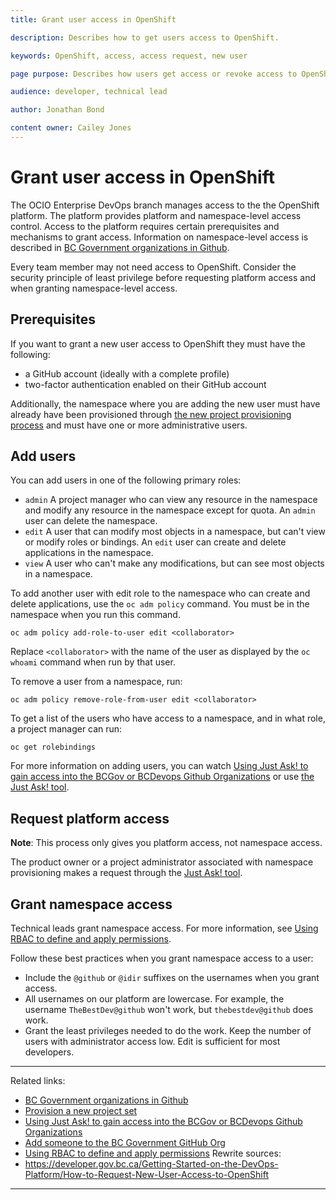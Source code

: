 ```yaml
---
title: Grant user access in OpenShift

description: Describes how to get users access to OpenShift.

keywords: OpenShift, access, access request, new user

page purpose: Describes how users get access or revoke access to OpenShift and the prerequisites.

audience: developer, technical lead

author: Jonathan Bond

content owner: Cailey Jones
---
```


# Grant user access in OpenShift

The OCIO Enterprise DevOps branch manages access to the the OpenShift platform. The platform provides platform and namespace-level access control. Access to the platform requires certain prerequisites and mechanisms to grant access. Information on namespace-level access is described in [BC Government organizations in Github](./bc-government-organizations-in-github.md).

Every team member may not need access to OpenShift. Consider the security principle of least privilege before requesting platform access and when granting namespace-level access.

## Prerequisites

If you want to grant a new user access to OpenShift they must have the following:

- a GitHub account (ideally with a complete profile)
- two-factor authentication enabled on their GitHub account

Additionally, the namespace where you are adding the new user must have already have been provisioned through [the new project provisioning process](./provision-new-openshift-project.md) and must have one or more administrative users.

## Add users

You can add users in one of the following primary roles:

* ``admin`` A project manager who can view any resource in the namespace and modify any resource in the namespace except for quota.  An ``admin`` user can delete the namespace.
* ``edit`` A user that can modify most objects in a namespace, but can't view or modify roles or bindings. An ``edit`` user can create and delete applications in the namespace.
* ``view`` A user who can't make any modifications, but can see most objects in a namespace.

To add another user with edit role to the namespace who can create and delete applications, use the ``oc adm policy`` command. You must be in the namespace when you run this command.

```
oc adm policy add-role-to-user edit <collaborator>
```

Replace ``<collaborator>`` with the name of the user as displayed by the ``oc whoami`` command when run by that user.

To remove a user from a namespace, run:

```
oc adm policy remove-role-from-user edit <collaborator>
```
To get a list of the users who have access to a namespace, and in what role, a project manager can run:
```
oc get rolebindings
```
For more information on adding users, you can watch [Using Just Ask! to gain access into the BCGov or BCDevops Github Organizations](https://www.youtube.com/watch?v=IvdPyx2-qm0) or use [the Just Ask! tool](https://just-ask-web-bdec76-prod.apps.silver.devops.gov.bc.ca/).

## Request platform access

**Note**: This process only gives you platform access, not namespace access.

The product owner or a project administrator associated with namespace provisioning makes a request through the [Just Ask! tool](https://just-ask-web-bdec76-prod.apps.silver.devops.gov.bc.ca/).

## Grant namespace access

Technical leads grant namespace access. For more information, see [Using RBAC to define and apply permissions](https://docs.openshift.com/container-platform/4.9/authentication/using-rbac.html).

Follow these best practices when you grant namespace access to a user:
- Include the `@github` or `@idir` suffixes on the usernames when you grant access.
- All usernames on our platform are lowercase. For example, the username `TheBestDev@github` won't work, but `thebestdev@github` does work.
- Grant the least privileges needed to do the work. Keep the number of users with administrator access low. Edit is sufficient for most developers.
---
Related links:
* [BC Government organizations in Github](./bc-government-organizations-in-github.md)
* [Provision a new project set](./provision-new-openshift-project.md)
* [Using Just Ask! to gain access into the BCGov or BCDevops Github Organizations](https://www.youtube.com/watch?v=IvdPyx2-qm0)
* [Add someone to the BC Government GitHub Org](https://just-ask-web-bdec76-prod.apps.silver.devops.gov.bc.ca/)
* [Using RBAC to define and apply permissions](https://docs.openshift.com/container-platform/4.9/authentication/using-rbac.html)
Rewrite sources:
* https://developer.gov.bc.ca/Getting-Started-on-the-DevOps-Platform/How-to-Request-New-User-Access-to-OpenShift
---
